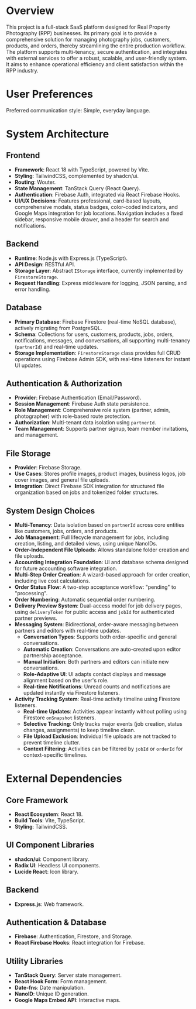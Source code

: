 # Overview

This project is a full-stack SaaS platform designed for Real Property Photography (RPP) businesses. Its primary goal is to provide a comprehensive solution for managing photography jobs, customers, products, and orders, thereby streamlining the entire production workflow. The platform supports multi-tenancy, secure authentication, and integrates with external services to offer a robust, scalable, and user-friendly system. It aims to enhance operational efficiency and client satisfaction within the RPP industry.

# User Preferences

Preferred communication style: Simple, everyday language.

# System Architecture

## Frontend
- **Framework**: React 18 with TypeScript, powered by Vite.
- **Styling**: TailwindCSS, complemented by shadcn/ui.
- **Routing**: Wouter.
- **State Management**: TanStack Query (React Query).
- **Authentication**: Firebase Auth, integrated via React Firebase Hooks.
- **UI/UX Decisions**: Features professional, card-based layouts, comprehensive modals, status badges, color-coded indicators, and Google Maps integration for job locations. Navigation includes a fixed sidebar, responsive mobile drawer, and a header for search and notifications.

## Backend
- **Runtime**: Node.js with Express.js (TypeScript).
- **API Design**: RESTful API.
- **Storage Layer**: Abstract `IStorage` interface, currently implemented by `FirestoreStorage`.
- **Request Handling**: Express middleware for logging, JSON parsing, and error handling.

## Database
- **Primary Database**: Firebase Firestore (real-time NoSQL database), actively migrating from PostgreSQL.
- **Schema**: Collections for users, customers, products, jobs, orders, notifications, messages, and conversations, all supporting multi-tenancy (`partnerId`) and real-time updates.
- **Storage Implementation**: `FirestoreStorage` class provides full CRUD operations using Firebase Admin SDK, with real-time listeners for instant UI updates.

## Authentication & Authorization
- **Provider**: Firebase Authentication (Email/Password).
- **Session Management**: Firebase Auth state persistence.
- **Role Management**: Comprehensive role system (partner, admin, photographer) with role-based route protection.
- **Authorization**: Multi-tenant data isolation using `partnerId`.
- **Team Management**: Supports partner signup, team member invitations, and management.

## File Storage
- **Provider**: Firebase Storage.
- **Use Cases**: Stores profile images, product images, business logos, job cover images, and general file uploads.
- **Integration**: Direct Firebase SDK integration for structured file organization based on jobs and tokenized folder structures.

## System Design Choices
- **Multi-Tenancy**: Data isolation based on `partnerId` across core entities like customers, jobs, orders, and products.
- **Job Management**: Full lifecycle management for jobs, including creation, listing, and detailed views, using unique NanoIDs.
- **Order-Independent File Uploads**: Allows standalone folder creation and file uploads.
- **Accounting Integration Foundation**: UI and database schema designed for future accounting software integration.
- **Multi-Step Order Creation**: A wizard-based approach for order creation, including live cost calculations.
- **Order Status Flow**: A two-step acceptance workflow: "pending" to "processing".
- **Order Numbering**: Automatic sequential order numbering.
- **Delivery Preview System**: Dual-access model for job delivery pages, using `deliveryToken` for public access and `jobId` for authenticated partner previews.
- **Messaging System**: Bidirectional, order-aware messaging between partners and editors with real-time updates.
    - **Conversation Types**: Supports both order-specific and general conversations.
    - **Automatic Creation**: Conversations are auto-created upon editor partnership acceptance.
    - **Manual Initiation**: Both partners and editors can initiate new conversations.
    - **Role-Adaptive UI**: UI adapts contact displays and message alignment based on the user's role.
    - **Real-time Notifications**: Unread counts and notifications are updated instantly via Firestore listeners.
- **Activity Tracking System**: Real-time activity timeline using Firestore listeners.
    - **Real-time Updates**: Activities appear instantly without polling using Firestore `onSnapshot` listeners.
    - **Selective Tracking**: Only tracks major events (job creation, status changes, assignments) to keep timeline clean.
    - **File Upload Exclusion**: Individual file uploads are not tracked to prevent timeline clutter.
    - **Context Filtering**: Activities can be filtered by `jobId` or `orderId` for context-specific timelines.

# External Dependencies

## Core Framework
- **React Ecosystem**: React 18.
- **Build Tools**: Vite, TypeScript.
- **Styling**: TailwindCSS.

## UI Component Libraries
- **shadcn/ui**: Component library.
- **Radix UI**: Headless UI components.
- **Lucide React**: Icon library.

## Backend
- **Express.js**: Web framework.

## Authentication & Database
- **Firebase**: Authentication, Firestore, and Storage.
- **React Firebase Hooks**: React integration for Firebase.

## Utility Libraries
- **TanStack Query**: Server state management.
- **React Hook Form**: Form management.
- **Date-fns**: Date manipulation.
- **NanoID**: Unique ID generation.
- **Google Maps Embed API**: Interactive maps.